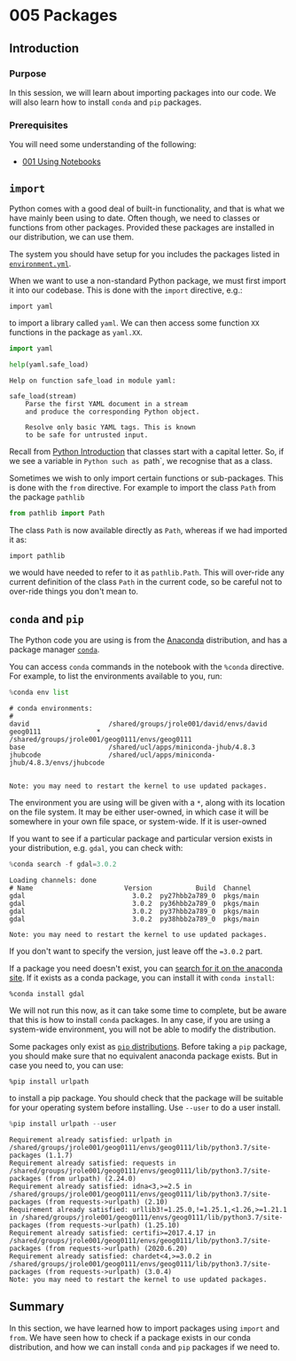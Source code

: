 # 005 Packages

## Introduction


### Purpose

In this session, we will learn about importing packages into our code. We will also learn how to install `conda` and `pip` packages.


### Prerequisites

You will need some understanding of the following:


* [001 Using Notebooks](001_Notebook_use.md)


## `import`

Python comes with a good deal of built-in functionality, and that is what we have mainly been using to date. Often though, we need to classes or functions from other packages. Provided these packages are installed in our distribution, we can use them.

The system you should have setup for you includes the packages listed in [`environment.yml`](copy/environment.yml).

When we want to use a non-standard Python package, we must first import it into our codebase. This is done with the `import` directive, e.g.:

    import yaml
    
to import a library called `yaml`. We can then access some function `XX` functions in the package as `yaml.XX`. 


```python
import yaml

help(yaml.safe_load)
```

    Help on function safe_load in module yaml:
    
    safe_load(stream)
        Parse the first YAML document in a stream
        and produce the corresponding Python object.
        
        Resolve only basic YAML tags. This is known
        to be safe for untrusted input.
    


Recall from [Python Introduction](010_Python_Introduction.md) that classes start with a capital letter. So, if we see a variable in `Python such as `path`, we recognise that as a class.

Sometimes we wish to only import certain functions or sub-packages. This is done with the `from` directive. For example to import the class `Path` from the package `pathlib`



```python
from pathlib import Path
```

The class `Path` is now available directly as `Path`, whereas if we had imported it as:

    import pathlib
    
we would have needed to refer to it as `pathlib.Path`. This will over-ride any current definition of the class `Path` in the current code, so be careful not to over-ride things you don't mean to.

## `conda` and `pip`


The Python code you are using is from the [Anaconda](https://docs.anaconda.com/) distribution, and has a package manager [`conda`](https://docs.conda.io/en/latest/). 


You can access `conda` commands in the notebook with the `%conda` directive. For example, to list the environments available to you, run:


```python
%conda env list
```

    # conda environments:
    #
    david                    /shared/groups/jrole001/david/envs/david
    geog0111              *  /shared/groups/jrole001/geog0111/envs/geog0111
    base                     /shared/ucl/apps/miniconda-jhub/4.8.3
    jhubcode                 /shared/ucl/apps/miniconda-jhub/4.8.3/envs/jhubcode
    
    
    Note: you may need to restart the kernel to use updated packages.


The environment you are using will be given with a `*`, along with its location on the file system. It may be either user-owned, in which case it will be somewhere in your own file space, or system-wide. If it is user-owned

If you want to see if a particular package and particular version exists in your distribution, e.g. `gdal`, you can check with:


```python
%conda search -f gdal=3.0.2
```

    Loading channels: done
    # Name                       Version           Build  Channel             
    gdal                           3.0.2  py27hbb2a789_0  pkgs/main           
    gdal                           3.0.2  py36hbb2a789_0  pkgs/main           
    gdal                           3.0.2  py37hbb2a789_0  pkgs/main           
    gdal                           3.0.2  py38hbb2a789_0  pkgs/main           
    
    Note: you may need to restart the kernel to use updated packages.


If you don't want to specify the version, just leave off the `=3.0.2` part.

If a package you need doesn't exist, you can [search for it on the anaconda site](https://anaconda.org/search?q=gdal). 
If it exists as a conda package, you can install it with `conda install`:

    %conda install gdal
    
We will not run this now, as it can take some time to complete, but be aware that this is how to install `conda` packages. In any case, if you are using a system-wide environment, you will not be able to modify the distribution.

Some packages only exist as [`pip` distributions](https://pypi.org/). Before taking a `pip` package, you should make sure that no equivalent anaconda package exists. But in case you need to, you can use:

    %pip install urlpath
    
to install a pip package. You should check that the package will be suitable for your operating system before installing. Use `--user` to do a user install.


```python
%pip install urlpath --user
```

    Requirement already satisfied: urlpath in /shared/groups/jrole001/geog0111/envs/geog0111/lib/python3.7/site-packages (1.1.7)
    Requirement already satisfied: requests in /shared/groups/jrole001/geog0111/envs/geog0111/lib/python3.7/site-packages (from urlpath) (2.24.0)
    Requirement already satisfied: idna<3,>=2.5 in /shared/groups/jrole001/geog0111/envs/geog0111/lib/python3.7/site-packages (from requests->urlpath) (2.10)
    Requirement already satisfied: urllib3!=1.25.0,!=1.25.1,<1.26,>=1.21.1 in /shared/groups/jrole001/geog0111/envs/geog0111/lib/python3.7/site-packages (from requests->urlpath) (1.25.10)
    Requirement already satisfied: certifi>=2017.4.17 in /shared/groups/jrole001/geog0111/envs/geog0111/lib/python3.7/site-packages (from requests->urlpath) (2020.6.20)
    Requirement already satisfied: chardet<4,>=3.0.2 in /shared/groups/jrole001/geog0111/envs/geog0111/lib/python3.7/site-packages (from requests->urlpath) (3.0.4)
    Note: you may need to restart the kernel to use updated packages.


## Summary

In this section, we have learned how to import packages using `import` and `from`. We have seen how to check if a package exists in our conda distribution, and how we can install `conda` and `pip` packages if we need to.
